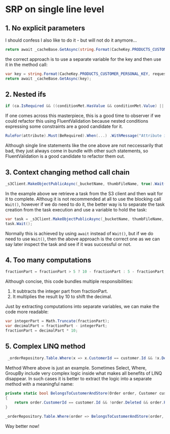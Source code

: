 ﻿# SRP on single line level

## 1. No explicit parameters

I should confess I also like to do it - but will not do it anymore...

```C#
return await _cacheBase.GetAsync(string.Format(CacheKey.PRODUCTS_CUSTOMER_PERSONAL_KEY, request.CustomerId)
```

the correct approach is to use a separate variable for the key and then use it in the method call:

```C#
var key = string.Format(CacheKey.PRODUCTS_CUSTOMER_PERSONAL_KEY, request.CustomerId);
return await _cacheBase.GetAsync(key);
```

## 2. Nested ifs

```c#
if (ca.IsRequired && ((conditionMet.HasValue && conditionMet.Value) || !conditionMet.HasValue))
```

If one comes across this masterpiece, this is a good time to observer if we could refactor this using FluentValidation
because nested conditions expressing some constraints are a good candidate for it. 

```c#
RuleFor(attribute).Must(BeRequired).When(...) .WithMessage("Attribute is required when ...");
``` 

Although single line statements like the one above are not neccessarily that bad, they just always come in bundle
with other such statements, so FluentValidation is a good candidate to refactor them out.

## 3. Context changing method call chain

```c#
_s3Client.MakeObjectPublicAsync(_bucketName, thumbFileName, true).Wait();
```

In the example above we retrieve a task from the S3 client and then wait for it to complete. Althoug it is not
recommended at all to use the blocking call `Wait()`, however if we do need to do it, the better way is to separate
the task creation from the task execution and use a variable to hold the task:

```c#
var task = _s3Client.MakeObjectPublicAsync(_bucketName, thumbFileName, true);
task.Wait();
```

Normally this is achieved by using `await` instead of `Wait()`, but if we do need to use `Wait()`, then the above
approach is the correct one as we can say later inspect the task and see if it was successful or not.

## 4. Too many computations

```c#
fractionPart = fractionPart > 5 ? 10 - fractionPart : 5 - fractionPart;
```

Although concise, this code bundles multiple responsibilities:

1. It subtracts the integer part from fractionPart.
2. It multiplies the result by 10 to shift the decimal.

Just by extracting computations into separate variables, we can make the code more readable:

```c#
var integerPart = Math.Truncate(fractionPart);
var decimalPart = fractionPart - integerPart;
fractionPart = decimalPart * 10;
```

## 5. Complex LINQ method

```c#
 _orderRepository.Table.Where(x => x.CustomerId == customer.Id && !x.Deleted && x.PaymentStatusId == PaymentStatus.Paid && x.StoreId == storeId)
```

Method Where above is just an example. Sometimes Select, Where, GroupBy include very complex logic inside what makes all benefits of LINQ
disappear. In such cases it is better to extract the logic into a separate method with a meaningful name:

```c#
private static bool BelongsToCustomerAndStore(Order order, Customer customer, int storeId)
{
    return order.CustomerId == customer.Id && !order.Deleted && order.PaymentStatusId == PaymentStatus.Paid && order.StoreId == storeId;
}

_orderRepository.Table.Where(order => BelongsToCustomerAndStore(order, customer, storeId));
```

Way better now!